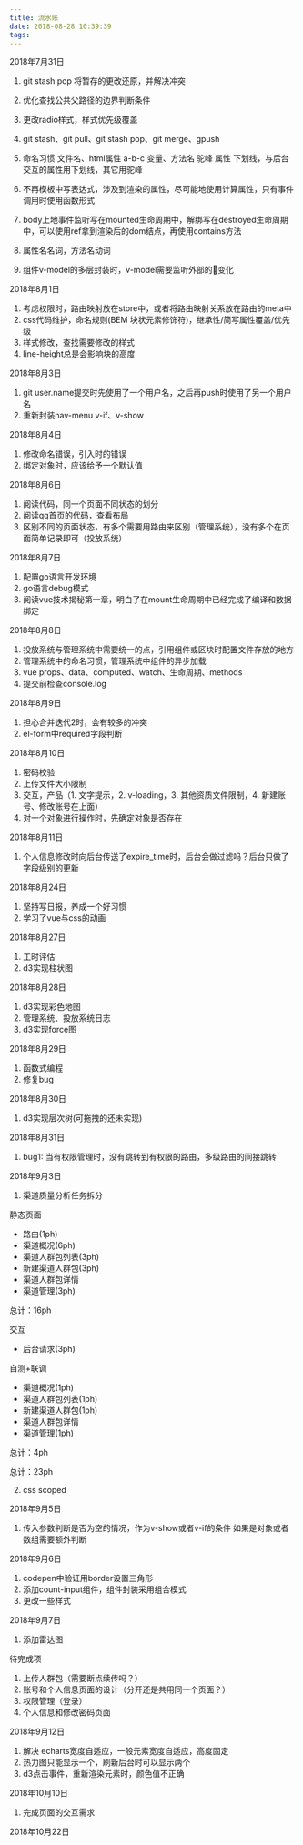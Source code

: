 ```yaml
---
title: 流水账
date: 2018-08-28 10:39:39
tags:
---
```


2018年7月31日
1. git stash pop 将暂存的更改还原，并解决冲突
2. 优化查找公共父路径的边界判断条件
3. 更改radio样式，样式优先级覆盖
4. git stash、git pull、git stash pop、git merge、gpush
5. 命名习惯
文件名、html属性 a-b-c
变量、方法名 驼峰
属性 下划线，与后台交互的属性用下划线，其它用驼峰

6. 不再模板中写表达式，涉及到渲染的属性，尽可能地使用计算属性，只有事件调用时使用函数形式
7. body上地事件监听写在mounted生命周期中，解绑写在destroyed生命周期中，可以使用ref拿到渲染后的dom结点，再使用contains方法
8. 属性名名词，方法名动词
9. 组件v-model的多层封装时，v-model需要监听外部的变化

2018年8月1日
1. 考虑权限时，路由映射放在store中，或者将路由映射关系放在路由的meta中
2. css代码维护，命名规则(BEM 块状元素修饰符)，继承性/简写属性覆盖/优先级
3. 样式修改，查找需要修改的样式
4. line-height总是会影响块的高度

2018年8月3日
1. git user.name提交时先使用了一个用户名，之后再push时使用了另一个用户名
2. 重新封装nav-menu v-if、v-show

2018年8月4日
1. 修改命名错误，引入时的错误
2. 绑定对象时，应该给予一个默认值

2018年8月6日
1. 阅读代码，同一个页面不同状态的划分
2. 阅读qq首页的代码，查看布局
3. 区别不同的页面状态，有多个需要用路由来区别（管理系统），没有多个在页面简单记录即可（投放系统）

2018年8月7日
1. 配置go语言开发环境
2. go语言debug模式
3. 阅读vue技术揭秘第一章，明白了在mount生命周期中已经完成了编译和数据绑定

2018年8月8日
1. 投放系统与管理系统中需要统一的点，引用组件或区块时配置文件存放的地方
2. 管理系统中的命名习惯，管理系统中组件的异步加载
3. vue props、data、computed、watch、生命周期、methods
4. 提交前检查console.log

2018年8月9日
1. 担心合并迭代2时，会有较多的冲突
2. el-form中required字段判断

2018年8月10日
1. 密码校验
2. 上传文件大小限制
3. 交互，产品（1. 文字提示，2. v-loading，3. 其他资质文件限制，4. 新建账号、修改账号在上面）
4. 对一个对象进行操作时，先确定对象是否存在

2018年8月11日
1. 个人信息修改时向后台传送了expire_time时，后台会做过滤吗？后台只做了字段级别的更新

2018年8月24日
1. 坚持写日报，养成一个好习惯
2. 学习了vue与css的动画

2018年8月27日
1. 工时评估
2. d3实现柱状图

2018年8月28日
1. d3实现彩色地图
2. 管理系统、投放系统日志
3. d3实现force图

2018年8月29日
1. 函数式编程
2. 修复bug

2018年8月30日
1. d3实现层次树(可拖拽的还未实现)

2018年8月31日
1. bug1: 当有权限管理时，没有跳转到有权限的路由，多级路由的间接跳转

2018年9月3日
1. 渠道质量分析任务拆分

静态页面
* 路由(1ph)
* 渠道概况(6ph)
* 渠道人群包列表(3ph)
* 新建渠道人群包(3ph)
* 渠道人群包详情
* 渠道管理(3ph)

总计：16ph

交互
* 后台请求(3ph)

自测+联调
* 渠道概况(1ph)
* 渠道人群包列表(1ph)
* 新建渠道人群包(1ph)
* 渠道人群包详情
* 渠道管理(1ph)

总计：4ph

总计：23ph

2. css scoped

2018年9月5日
1. 传入参数判断是否为空的情况，作为v-show或者v-if的条件
如果是对象或者数组需要额外判断

2018年9月6日
1. codepen中验证用border设置三角形
2. 添加count-input组件，组件封装采用组合模式
3. 更改一些样式

2018年9月7日
1. 添加雷达图

待完成项
1. 上传人群包（需要断点续传吗？）
2. 账号和个人信息页面的设计（分开还是共用同一个页面？）
3. 权限管理（登录）
4. 个人信息和修改密码页面

2018年9月12日
1. 解决 echarts宽度自适应，一般元素宽度自适应，高度固定
2. 热力图只能显示一个，刷新后台时可以显示两个
3. d3点击事件，重新渲染元素时，颜色值不正确

2018年10月10日
1. 完成页面的交互需求

2018年10月22日
